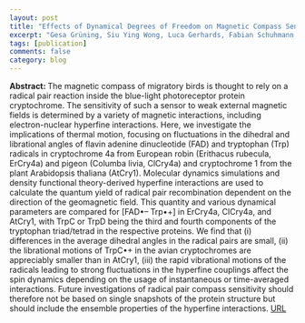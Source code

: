 ```yaml
---
layout: post
title: "Effects of Dynamical Degrees of Freedom on Magnetic Compass Sensitivity: A Comparison of Plant and Avian Cryptochromes"
excerpt: "Gesa Grüning, Siu Ying Wong, Luca Gerhards, Fabian Schuhmann, Daniel R. Kattnig, P.J. Hore, Ilia A. Solov'yov, Journal of the American Chemical Society, 144, 22902-22914, (2022)"
tags: [publication]
comments: false
category: blog
---
```


<b>Abstract: </b> The magnetic compass of migratory birds is thought to rely on a radical pair reaction inside the blue-light photoreceptor protein cryptochrome. The sensitivity of such a sensor to weak external magnetic fields is determined by a variety of magnetic interactions, including electron-nuclear hyperfine interactions. Here, we investigate the implications of thermal motion, focusing on fluctuations in the dihedral and librational angles of flavin adenine dinucleotide (FAD) and tryptophan (Trp) radicals in cryptochrome 4a from European robin (Erithacus rubecula, ErCry4a) and pigeon (Columba livia, ClCry4a) and cryptochrome 1 from the plant Arabidopsis thaliana (AtCry1). Molecular dynamics simulations and density functional theory-derived hyperfine interactions are used to calculate the quantum yield of radical pair recombination dependent on the direction of the geomagnetic field. This quantity and various dynamical parameters are compared for [FAD•– Trp•+] in ErCry4a, ClCry4a, and AtCry1, with TrpC or TrpD being the third and fourth components of the tryptophan triad/tetrad in the respective proteins. We find that (i) differences in the average dihedral angles in the radical pairs are small, (ii) the librational motions of TrpC•+ in the avian cryptochromes are appreciably smaller than in AtCry1, (iii) the rapid vibrational motions of the radicals leading to strong fluctuations in the hyperfine couplings affect the spin dynamics depending on the usage of instantaneous or time-averaged interactions. Future investigations of radical pair compass sensitivity should therefore not be based on single snapshots of the protein structure but should include the ensemble properties of the hyperfine interactions.
<a href="https://pubs.acs.org/doi/full/10.1021/jacs.2c06233">URL</a>

